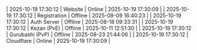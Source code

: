| 2025-10-19 17:30:12 | Website | Online | 2025-10-19 17:30:09 |
| 2025-10-19 17:30:12 | Registration | Offline | 2025-09-09 16:40:23 |
| 2025-10-19 17:30:12 | Auth Server | Offline | 2025-08-18 09:33:31 |
| 2025-10-19 17:30:12 | Kezan (PvE) | Offline | 2025-10-11 12:51:30 |
| 2025-10-19 17:30:12 | Gurubashi (PvP) | Offline | 2025-08-23 21:44:06 |
| 2025-10-19 17:30:12 | Cloudflare | Online | 2025-10-19 17:30:09 |
